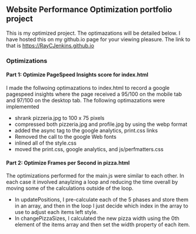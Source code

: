 ## Website Performance Optimization portfolio project

This is my optimized project. The optimazations will be detailed below. I have hosted this on my github.io page for your viewing pleasure. The link to that is https://RayCJenkins.github.io

### Optimizations

#### Part 1: Optimize PageSpeed Insights score for index.html

I made the follwoing optimazations to index.html to record a google pagespeed insights where the page received a 95/100 on the mobile tab and 97/100 on the desktop tab. The following optimazations were implememted

- shrank pizzeria.jpg to 100 x 75 pixels
- compressed both pizzeria.jpg and profile.jpg by using the webp format
- added the async tag to the google analytics, print.css links
- Removed the call to the google Web fonts
- inlined all of the style.css
- moved the print.css, google analytics, and js/perfmatters.css

#### Part 2: Optimize Frames per Second in pizza.html

The optimizations performed for the main.js were similar to each other. In each case it involved anaylzing a loop and reducing the time overall by moving some of the calculations outside of the loop.

- In updatePositions, I pre-calculate each of the 5 phases and store them in an array, and then in the loop I just decide which index in the array to use to adjust each items left style.
- In changePizzaSizes, I calculated the new pizza width using the 0th element of the items array and then set the width property of each item.
